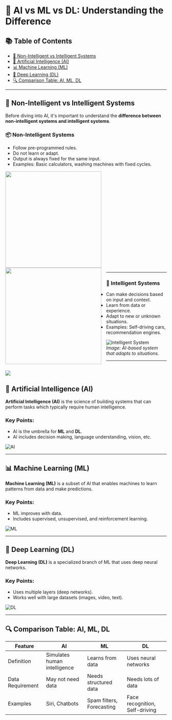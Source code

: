 # 🤖 AI vs ML vs DL: Understanding the Difference

## 📚 Table of Contents
- [🧠 Non-Intelligent vs Intelligent Systems](#-non-intelligent-vs-intelligent-systems)
- [📘 Artificial Intelligence (AI)](#-artificial-intelligence-ai)
- [📊 Machine Learning (ML)](#-machine-learning-ml)
- [🧠 Deep Learning (DL)](#-deep-learning-dl)
- [🔍 Comparison Table: AI, ML, DL](#-comparison-table-ai-ml-dl)

---

## 🧠 Non-Intelligent vs Intelligent Systems

Before diving into AI, it's important to understand the **difference between non-intelligent systems and intelligent systems**.

### 📦 Non-Intelligent Systems
- Follow pre-programmed rules.
- Do not learn or adapt.
- Output is always fixed for the same input.
- Examples: Basic calculators, washing machines with fixed cycles.

<img src="https://encrypted-tbn0.gstatic.com/images?q=tbn:ANd9GcSx_9scC-8HWOm5ErPX1UpuLrwqJA1L6ZL_Bg&s" height="300"/>

<img src="https://www.titanwatches.sg/cdn/shop/files/1866SM01_1.jpg?v=1713950080" height="300" style="float: left; margin-right: 15px;"/>

---

### 🤖 Intelligent Systems
- Can make decisions based on input and context.
- Learn from data or experience.
- Adapt to new or unknown situations.
- Examples: Self-driving cars, recommendation engines.

![Intelligent System](https://example.com/images/intelligent.png)  
*Image: AI-based system that adapts to situations.*

---
![](https://miro.medium.com/v2/resize:fit:578/1*80lKH-GxdjEsu5WCjwKbiA.png)
---
## 📘 Artificial Intelligence (AI)

**Artificial Intelligence (AI)** is the science of building systems that can perform tasks which typically require human intelligence.

### Key Points:
- AI is the umbrella for **ML** and **DL**.
- AI includes decision making, language understanding, vision, etc.

![AI](https://example.com/images/ai_concept.png)

---

## 📊 Machine Learning (ML)

**Machine Learning (ML)** is a subset of AI that enables machines to learn patterns from data and make predictions.

### Key Points:
- ML improves with data.
- Includes supervised, unsupervised, and reinforcement learning.

![ML](https://example.com/images/ml_concept.png)

---

## 🧠 Deep Learning (DL)

**Deep Learning (DL)** is a specialized branch of ML that uses deep neural networks.

### Key Points:
- Uses multiple layers (deep networks).
- Works well with large datasets (images, video, text).

![DL](https://example.com/images/dl_concept.png)

---

## 🔍 Comparison Table: AI, ML, DL

| Feature                   | **AI**                           | **ML**                           | **DL**                            |
|---------------------------|----------------------------------|----------------------------------|-----------------------------------|
| Definition                | Simulates human intelligence     | Learns from data                 | Uses neural networks              |
| Data Requirement          | May not need data                | Needs structured data            | Needs lots of data                |
| Examples                  | Siri, Chatbots                   | Spam filters, Forecasting        | Face recognition, Self-driving   |

